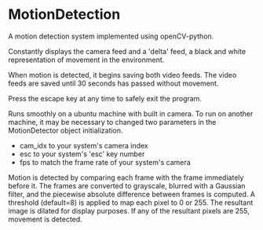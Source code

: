 # MotionDetection

A motion detection system implemented using openCV-python. 

Constantly displays the camera feed and a 'delta' feed, a black and white representation of movement in the environment.

When motion is detected, it begins saving both video feeds. The video feeds are saved until 30 seconds has passed without movement. 

Press the escape key at any time to safely exit the program. 

Runs smoothly on a ubuntu machine with built in camera. To run on another machine, it may be necessary to changed two parameters in the MotionDetector object initialization.
- cam_idx to your system's camera index
- esc to your system's 'esc' key number
- fps to match the frame rate of your system's camera

Motion is detected by comparing each frame with the frame immediately before it. The frames are converted to grayscale, blurred with a Gaussian filter, and the piecewise absolute difference between frames is computed. A threshold (default=8) is applied to map each pixel to 0 or 255. The resultant image is dilated for display purposes. If any of the resultant pixels are 255, movement is detected.
